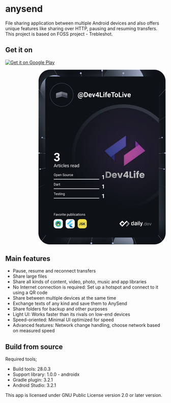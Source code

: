 # anysend
File sharing application between multiple Android devices and also offers unique features like sharing over HTTP, pausing and resuming transfers. This project is based on FOSS project - Trebleshot.

## Get it on
<p align="left">
<a href='https://play.google.com/store/apps/details?id=com.onetwodevs.anysend&pcampaignid=pcampaignidMKT-Other-global-all-co-prtnr-py-PartBadge-Mar2515-1'><img width="300" alt='Get it on Google Play' src='https://play.google.com/intl/en_us/badges/static/images/badges/en_badge_web_generic.png'/></a>
</p>

<p align="right">
  <a href="https://app.daily.dev/Dev4LifeToLive"><img src="https://github.com/SweetD3v/anysend/blob/master/devcard.svg" width="400" alt="SweetD3v's Dev Card"/>
  </a>
</p>

## Main features
* Pause, resume and reconnect transfers
* Share large files
* Share all kinds of content, video, photo, music and app libraries
* No Internet connection is required: Set up a hotspot and connect to it using a QR code
* Share between multiple devices at the same time
* Exchange texts of any kind and save them to AnySend
* Share folders for backup and other purposes
* Light UI: Works faster than its rivals on low-end devices
* Speed-oriented: Minimal UI optimized for speed
* Advanced features: Network change handling, choose network based on measured speed

## Build from source
Required tools;
* Build tools: 28.0.3
* Support library: 1.0.0 - androidx
* Gradle plugin: 3.2.1
* Android Studio: 3.2.1

This app is licensed under GNU Public License version 2.0 or later version.
